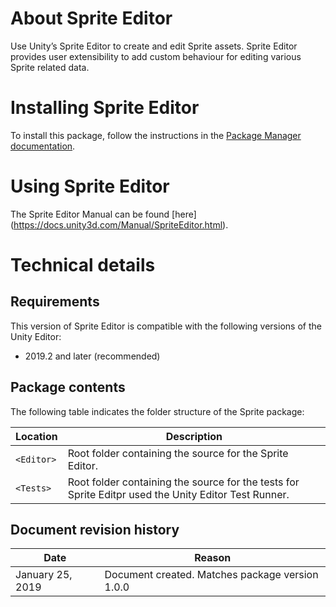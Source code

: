 # About Sprite Editor

Use Unity’s Sprite Editor to create and edit Sprite assets. Sprite Editor provides user extensibility to add custom
behaviour for editing various Sprite related data.

# Installing Sprite Editor

To install this package, follow the instructions in
the [Package Manager documentation](https://docs.unity3d.com/Packages/com.unity.package-manager-ui@latest/index.html).

# Using Sprite Editor

The Sprite Editor Manual can be found [here] (https://docs.unity3d.com/Manual/SpriteEditor.html).

# Technical details

## Requirements

This version of Sprite Editor is compatible with the following versions of the Unity Editor:

* 2019.2 and later (recommended)

## Package contents

The following table indicates the folder structure of the Sprite package:

|Location|Description|
|---|---|
|`<Editor>`|Root folder containing the source for the Sprite Editor.|
|`<Tests>`|Root folder containing the source for the tests for Sprite Editpr used the Unity Editor Test Runner.|

## Document revision history

|Date|Reason|
|---|---|
|January 25, 2019|Document created. Matches package version 1.0.0|
